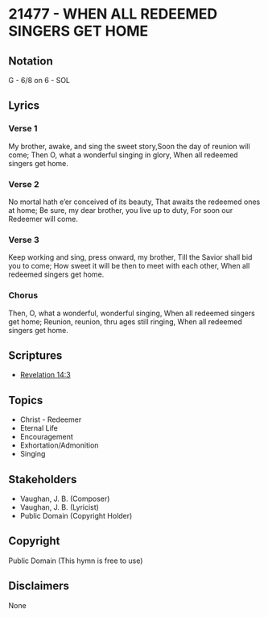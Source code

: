 # 21477 - WHEN ALL REDEEMED SINGERS GET HOME

## Notation

G - 6/8 on 6 - SOL

## Lyrics

### Verse 1

My brother, awake, and sing the sweet story,Soon the day of reunion will come; Then O, what a wonderful singing in glory, When all redeemed singers get home.



### Verse 2

No mortal hath e’er conceived of its beauty, That awaits the redeemed ones at home; Be sure, my dear brother, you live up to duty, For soon our Redeemer will come.



### Verse 3

Keep working and sing, press onward, my brother, Till the Savior shall bid you to come; How sweet it will be then to meet with each other, When all redeemed singers get home.


### Chorus

Then, O, what a wonderful, wonderful singing, When all redeemed singers get home; Reunion, reunion, thru ages still ringing, When all redeemed singers get home.


## Scriptures

- [Revelation 14:3](https://www.biblegateway.com/passage/?search=Revelation%2014%3A3)

## Topics

- Christ - Redeemer
- Eternal Life
- Encouragement
- Exhortation/Admonition
- Singing

## Stakeholders

- Vaughan, J. B. (Composer)
- Vaughan, J. B. (Lyricist)
- Public Domain (Copyright Holder)

## Copyright

Public Domain
(This hymn is free to use)

## Disclaimers

None

